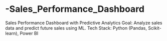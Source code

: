 # -Sales_Performance_Dashboard
Sales Performance Dashboard with Predictive Analytics Goal: Analyze sales data and predict future sales using ML. Tech Stack: Python (Pandas, Scikit-learn), Power BI
